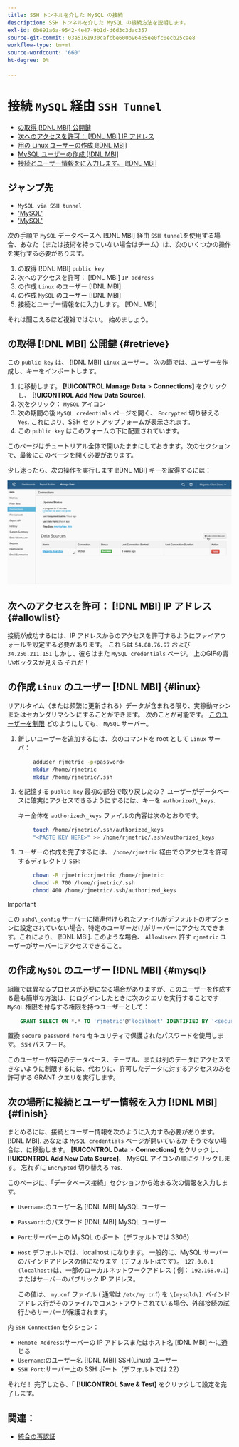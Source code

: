 ```yaml
---
title: SSH トンネルを介した MySQL の接続
description: SSH トンネルを介した MySQL の接続方法を説明します。
exl-id: 6b691a6a-9542-4e47-9b1d-d6d3c3dac357
source-git-commit: 03a5161930cafcbe600b96465ee0fc0ecb25cae8
workflow-type: tm+mt
source-wordcount: '660'
ht-degree: 0%

---
```


# 接続 `MySQL` 経由 `SSH Tunnel`

* [の取得 [!DNL MBI] 公開鍵](#retrieve)
* [次へのアクセスを許可： [!DNL MBI] IP アドレス](#allowlist)
* [用の Linux ユーザーの作成 [!DNL MBI]](#linux)
* [MySQL ユーザーの作成 [!DNL MBI]](#mysql)
* [接続とユーザー情報をに入力します。 [!DNL MBI]](#finish)

## ジャンプ先

* `MySQL via SSH tunnel`
* [&#39;MySQL&#39;](../integrations/mysql-via-a-direct-connection.md)
* [&#39;MySQL&#39;](../integrations/mysql-via-cpanel.md)

次の手順で `MySQL` データベースへ [!DNL MBI] 経由 `SSH tunnel`を使用する場合、あなた（または技術を持っていない場合はチーム）は、次のいくつかの操作を実行する必要があります。

1. の取得 [!DNL MBI] `public key`
1. 次へのアクセスを許可： [!DNL MBI] `IP address`
1. の作成 `Linux` のユーザー [!DNL MBI]
1. の作成 `MySQL` のユーザー [!DNL MBI]
1. 接続とユーザー情報をに入力します。 [!DNL MBI]

それは聞こえるほど複雑ではない。 始めましょう。

## の取得 [!DNL MBI] 公開鍵 {#retrieve}

この `public key` は、 [!DNL MBI] `Linux` ユーザー。 次の節では、ユーザーを作成し、キーをインポートします。

1. に移動します。 **[!UICONTROL Manage Data** > **Connections]** をクリックし、 **[!UICONTROL Add New Data Source]**.
1. 次をクリック： `MySQL` アイコン
1. 次の期間の後 `MySQL credentials` ページを開く、 `Encrypted` 切り替える `Yes`. これにより、SSH セットアップフォームが表示されます。
1. この `public key` はこのフォームの下に配置されています。

このページはチュートリアル全体で開いたままにしておきます。次のセクションで、最後にこのページを開く必要があります。

少し迷ったら、次の操作を実行します [!DNL MBI] キーを取得するには：

![](../../../assets/MySQL_SSH.gif)<!--{: width="770"}-->

## 次へのアクセスを許可： [!DNL MBI] IP アドレス {#allowlist}

接続が成功するには、IP アドレスからのアクセスを許可するようにファイアウォールを設定する必要があります。 これらは `54.88.76.97` および `34.250.211.151` しかし、彼らはまた `MySQL credentials` ページ。 上のGIFの青いボックスが見える それだ！

## の作成 `Linux` のユーザー [!DNL MBI] {#linux}

リアルタイム（または頻繁に更新される）データが含まれる限り、実稼動マシンまたはセカンダリマシンにすることができます。 次のことが可能です。 [このユーザーを制限](../../../administrator/account-management/restrict-db-access.md) どのようにしても、 `MySQL` サーバー。

1. 新しいユーザーを追加するには、次のコマンドを root として `Linux` サーバ：

```bash
        adduser rjmetric -p<password>
        mkdir /home/rjmetric
        mkdir /home/rjmetric/.ssh
```

1. を記憶する `public key` 最初の部分で取り戻したの？ ユーザーがデータベースに確実にアクセスできるようにするには、キーを `authorized\_keys`.

   キー全体を `authorized\_keys` ファイルの内容は次のとおりです。

```bash
        touch /home/rjmetric/.ssh/authorized_keys
        "<PASTE KEY HERE>" >> /home/rjmetric/.ssh/authorized_keys
```

1. ユーザーの作成を完了するには、 `/home/rjmetric` 経由でのアクセスを許可するディレクトリ `SSH`:

```bash
        chown -R rjmetric:rjmetric /home/rjmetric
        chmod -R 700 /home/rjmetric/.ssh
        chmod 400 /home/rjmetric/.ssh/authorized_keys
```

>[!IMPORTANT]
>
>この `sshd\_config` サーバーに関連付けられたファイルがデフォルトのオプションに設定されていない場合、特定のユーザーだけがサーバーにアクセスできます。これにより、 [!DNL MBI]. このような場合、 `AllowUsers` 許す `rjmetric` ユーザーがサーバーにアクセスできること。

## の作成 `MySQL` のユーザー [!DNL MBI] {#mysql}

組織では異なるプロセスが必要になる場合がありますが、このユーザーを作成する最も簡単な方法は、にログインしたときに次のクエリを実行することです `MySQL` 権限を付与する権限を持つユーザーとして：

```sql
    GRANT SELECT ON *.* TO 'rjmetric'@'localhost' IDENTIFIED BY '<secure password here>';
```

置換 `secure password here` セキュリティで保護されたパスワードを使用します。 `SSH` パスワード。

このユーザーが特定のデータベース、テーブル、または列のデータにアクセスできないように制限するには、代わりに、許可したデータに対するアクセスのみを許可する GRANT クエリを実行します。

## 次の場所に接続とユーザー情報を入力 [!DNL MBI] {#finish}

まとめるには、接続とユーザー情報を次のように入力する必要があります。 [!DNL MBI]. あなたは `MySQL credentials` ページが開いているか そうでない場合は、に移動します。 **[!UICONTROL Data** > **Connections]** をクリックし、 **[!UICONTROL Add New Data Source]**、 MySQL アイコンの順にクリックします。 忘れずに `Encrypted` 切り替える `Yes`.

このページに、「データベース接続」セクションから始まる次の情報を入力します。

* `Username`:のユーザー名 [!DNL MBI] MySQL ユーザー
* `Password`:のパスワード [!DNL MBI] MySQL ユーザー
* `Port`:サーバー上の MySQL のポート（デフォルトでは 3306）
* `Host` デフォルトでは、localhost になります。 一般的に、MySQL サーバーのバインドアドレスの値になります（デフォルトはです）。 `127.0.0.1 (localhost)`は、一部のローカルネットワークアドレス ( 例： `192.168.0.1`) またはサーバーのパブリック IP アドレス。

   この値は、 `my.cnf` ファイル ( 通常は `/etc/my.cnf`) を `\[mysqld\]`. バインドアドレス行がそのファイルでコメントアウトされている場合、外部接続の試行からサーバーが保護されます。

内 `SSH Connection` セクション：

* `Remote Address`:サーバーの IP アドレスまたはホスト名 [!DNL MBI] ～に通じる
* `Username`:のユーザー名 [!DNL MBI] SSH(Linux) ユーザー
* `SSH Port`:サーバー上の SSH ポート（デフォルトでは 22）

それだ！ 完了したら、「 **[!UICONTROL Save & Test]** をクリックして設定を完了します。

## 関連：

* [統合の再認証](https://support.magento.com/hc/en-us/articles/360016733151)
